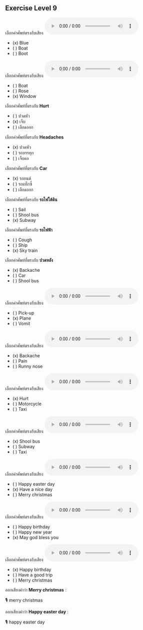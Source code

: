 ## Exercise Level 9

เลือกคำศัพท์ตรงกับเสียง  ![](/media/audio/blue.mp3) 
 - (x) Blue
 - ( ) Boat
 - ( ) Boot


เลือกคำศัพท์ตรงกับเสียง  ![](/media/audio/window.mp3) 
 - ( ) Boat
 - ( ) Rose
 - (x) Window


 เลือกคำศัพท์ที่ตรงกับ  **Hurt**
 - ( ) ปวดหัว
 - (x) เจ็บ
 - ( ) เลือดออก

 เลือกคำศัพท์ที่ตรงกับ  **Headaches**
 - (x) ปวดหัว
 - ( ) รถบรรทุก
 - ( ) เจ็บคอ

 เลือกคำศัพท์ที่ตรงกับ  **Car**
 - (x) รถยนต์
 - ( ) รถแท็กซี่
 - ( ) เลือดออก

 เลือกคำศัพท์ที่ตรงกับ  **รถไฟใต้ดิน**
 - ( ) Sail
 - ( ) Shool bus
 - (x) Subway

 เลือกคำศัพท์ที่ตรงกับ  **รถไฟฟ้า**
 - ( ) Cough
 - ( ) Ship
 - (x) Sky train

 เลือกคำศัพท์ที่ตรงกับ  **ปวดหลัง**
 - (x) Backache
 - ( ) Car
 - ( ) Shool bus

เลือกคำศัพท์ตรงกับเสียง  ![](/media/audio/plane.mp3) 
 - ( ) Pick-up
 - (x) Plane
 - ( ) Vomit


เลือกคำศัพท์ตรงกับเสียง  ![](/media/audio/backache.mp3) 
 - (x) Backache
 - ( ) Pain
 - ( ) Runny nose


เลือกคำศัพท์ตรงกับเสียง  ![](/media/audio/hurt.mp3) 
 - (x) Hurt
 - ( ) Motorcycle
 - ( ) Taxi


เลือกคำศัพท์ตรงกับเสียง  ![](/media/audio/shool&#x20;bus.mp3) 
 - (x) Shool bus
 - ( ) Subway
 - ( ) Taxi


เลือกคำศัพท์ตรงกับเสียง  ![](/media/audio/Have&#x20;a&#x20;nice&#x20;day.mp3) 
 - ( ) Happy easter day
 - (x) Have a nice day
 - ( ) Merry christmas


เลือกคำศัพท์ตรงกับเสียง  ![](/media/audio/May&#x20;god&#x20;bless&#x20;you.mp3) 
 - ( ) Happy birthday
 - ( ) Happy new year
 - (x) May god bless you


เลือกคำศัพท์ตรงกับเสียง  ![](/media/audio/Happy&#x20;birthday.mp3) 
 - (x) Happy birthday
 - ( ) Have a good trip
 - ( ) Merry christmas

ออกเสียงคำว่า  **Merry christmas** :

🎙️ merry christmas

ออกเสียงคำว่า  **Happy easter day** :

🎙️ happy easter day


